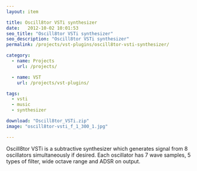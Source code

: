 ```yaml
---
layout: item

title: Oscill8tor VSTi synthesizer
date:   2012-10-02 10:01:53
seo_title: "Oscill8tor VSTi synthesizer"
seo_description: "Oscill8tor VSTi synthesizer"
permalink: /projects/vst-plugins/oscill8tor-vsti-synthesizer/

category:
  - name: Projects
    url: /projects/

  - name: VST
    url: /projects/vst-plugins/

tags:
  - vsti
  - music
  - synthesizer

download: "Oscill8tor_VSTi.zip"
image: "oscill8tor-vsti_f_1_300_1.jpg"

---
```

Oscill8tor VSTi is a subtractive synthesizer which generates signal from 8 oscillators simultaneously if desired. Each oscillator has 7 wave samples, 5 types of filter, wide octave range and ADSR on output.